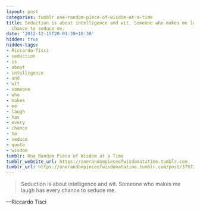 ```yaml
---
layout: post
categories: tumblr one-random-piece-of-wisdom-at-a-time
title: Seduction is about intelligence and wit. Someone who makes me laugh has every
  chance to seduce me.
date: '2012-12-15T20:01:39+10:30'
hidden: true
hidden-tags:
- Riccardo-Tisci
- seduction
- is
- about
- intelligence
- and
- wit
- someone
- who
- makes
- me
- laugh
- has
- every
- chance
- to
- seduce
- quote
- wisdom
tumblr: One Random Piece of Wisdom at a Time
tumblr_website_url: https://onerandompieceofwisdomatatime.tumblr.com
tumblr_url: https://onerandompieceofwisdomatatime.tumblr.com/post/37972404326/seduction-is-about-intelligence-and-wit-someone
---
```

> Seduction is about intelligence and wit. Someone who makes me laugh has every chance to seduce me.

—Riccardo Tisci
